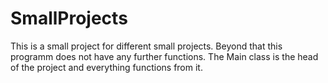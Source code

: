 # SmallProjects
This is a small project for different small projects.
Beyond that this programm does not have any further functions.
The Main class is the head of the project and everything functions from it.